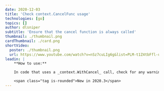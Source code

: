 ```yaml
---
date: 2020-12-03
title: 'Check context.CancelFunc usage'
technologies: [go]
topics: []
author: dlsniper
subtitle: 'Ensure that the cancel function is always called'
thumbnail: ./thumbnail.png
cardThumbnail: ./card.png
shortVideo:
  poster: ./thumbnail.png
  url: https://www.youtube.com/watch?v=nSz7cuLIg6g&list=PLM-t1Z4tbFfl-umlMg_ND7gW9rGjTDzKt&index=10
leadin: |
    **How to use:**

    In code that uses a _context.WithCancel_ call, check for any warning messages. If one shows up, you can use the _Show Context Action_ menu, _Alt-Enter on Windows/Linux_ or _⌥ + Enter on macOS_, and use either the _Navigate to 'cancel' function_ or _Navigate to the end of the problematic execution path_ options from it. By using these feature, you can then gain the insight into what the IDE sees as a problematic execution path, and place the correct call to the cancel function.

    <span class="tag is-rounded">New in 2020.3</span>
---
```

